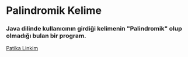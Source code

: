 # Palindromik Kelime

### Java dilinde kullanıcının girdiği kelimenin "Palindromik" olup olmadığı bulan bir program.

[Patika Linkim](https://app.patika.dev/burakkartalq7)
